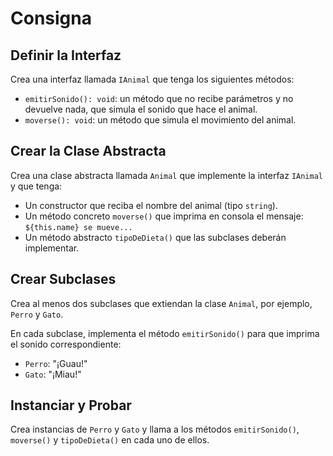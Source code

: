 # Consigna

## Definir la Interfaz

Crea una interfaz llamada `IAnimal` que tenga los siguientes métodos:

- `emitirSonido(): void`: un método que no recibe parámetros y no devuelve nada, que simula el sonido que hace el animal.
- `moverse(): void`: un método que simula el movimiento del animal.

## Crear la Clase Abstracta

Crea una clase abstracta llamada `Animal` que implemente la interfaz `IAnimal` y que tenga:

- Un constructor que reciba el nombre del animal (tipo `string`).
- Un método concreto `moverse()` que imprima en consola el mensaje: `${this.name} se mueve...`
- Un método abstracto `tipoDeDieta()` que las subclases deberán implementar.

## Crear Subclases

Crea al menos dos subclases que extiendan la clase `Animal`, por ejemplo, `Perro` y `Gato`.

En cada subclase, implementa el método `emitirSonido()` para que imprima el sonido correspondiente:

- `Perro`: "¡Guau!"
- `Gato`: "¡Miau!"

## Instanciar y Probar

Crea instancias de `Perro` y `Gato` y llama a los métodos `emitirSonido()`, `moverse()` y `tipoDeDieta()` en cada uno de ellos.

